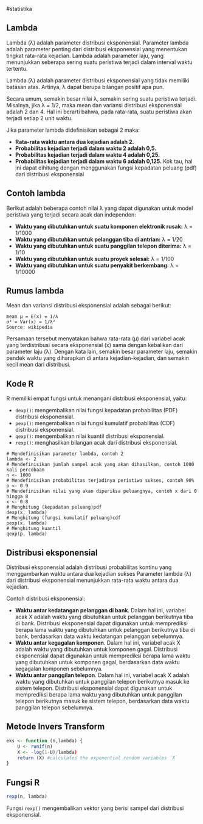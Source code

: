 #statistika 
## Lambda
Lambda (λ) adalah parameter distribusi eksponensial. Parameter lambda adalah parameter penting dari distribusi eksponensial yang menentukan tingkat rata-rata kejadian. Lambda adalah parameter laju, yang menunjukkan seberapa sering suatu peristiwa terjadi dalam interval waktu tertentu.
  
Lambda (λ) adalah parameter distribusi eksponensial yang tidak memiliki batasan atas. Artinya, λ dapat berupa bilangan positif apa pun.

Secara umum, semakin besar nilai λ, semakin sering suatu peristiwa terjadi. Misalnya, jika λ = 1/2, maka mean dan variansi distribusi eksponensial adalah 2 dan 4. Hal ini berarti bahwa, pada rata-rata, suatu peristiwa akan terjadi setiap 2 unit waktu.

Jika parameter lambda didefinisikan sebagai 2 maka:
- **Rata-rata waktu antara dua kejadian adalah 2.**
- **Probabilitas kejadian terjadi dalam waktu 2 adalah 0,5.**
- **Probabilitas kejadian terjadi dalam waktu 4 adalah 0,25.**
- **Probabilitas kejadian terjadi dalam waktu 6 adalah 0,125.**
Kok tau, hal ini dapat dihitung dengan menggunakan fungsi kepadatan peluang (pdf) dari distribusi eksponensial
## Contoh lambda 
Berikut adalah beberapa contoh nilai λ yang dapat digunakan untuk model peristiwa yang terjadi secara acak dan independen:
- **Waktu yang dibutuhkan untuk suatu komponen elektronik rusak:** λ = 1/1000
- **Waktu yang dibutuhkan untuk pelanggan tiba di antrian:** λ = 1/20
- **Waktu yang dibutuhkan untuk suatu panggilan telepon diterima:** λ = 1/10
- **Waktu yang dibutuhkan untuk suatu proyek selesai:** λ = 1/100
- **Waktu yang dibutuhkan untuk suatu penyakit berkembang:** λ = 1/10000
## Rumus lambda
Mean dan variansi distribusi eksponensial adalah sebagai berikut:

```
mean μ = E(x) = 1/λ 
σ² = Var(x) = 1/λ²
Source: wikipedia
```
Persamaan tersebut menyatakan bahwa rata-rata (μ) dari variabel acak yang terdistribusi secara eksponensial (x) sama dengan kebalikan dari parameter laju (λ). 
Dengan kata lain, semakin besar parameter laju, semakin pendek waktu yang diharapkan di antara kejadian-kejadian, dan semakin kecil mean dari distribusi.
## Kode R
R memiliki empat fungsi untuk menangani distribusi eksponensial, yaitu:

- `dexp()`: mengembalikan nilai fungsi kepadatan probabilitas (PDF) distribusi eksponensial.
- `pexp()`: mengembalikan nilai fungsi kumulatif probabilitas (CDF) distribusi eksponensial.
- `qexp()`: mengembalikan nilai kuantil distribusi eksponensial.
- `rexp()`: menghasilkan bilangan acak dari distribusi eksponensial.

```
# Mendefinisikan parameter lambda, contoh 2
lambda <- 2
# Mendefinisikan jumlah sampel acak yang akan dihasilkan, contoh 1000 kali percobaan
n <- 1000
# Mendefinisikan probabilitas terjadinya peristiwa sukses, contoh 90% 
p <- 0.9
# Mendefinisikan nilai yang akan diperiksa peluangnya, contoh x dari 0 hingga 8
x <- 0:8
# Menghitung (kepadatan peluang)pdf
dexp(x, lambda)
# Menghitung (fungsi kumulatif peluang)cdf
pexp(x, lambda)
# Menghitung kuantil
qexp(p, lambda)
```
## Distribusi eksponensial
Distribusi eksponensial adalah distribusi probabilitas kontinu yang menggambarkan waktu antara dua kejadian sukses Parameter lambda (λ) dari distribusi eksponensial menunjukkan rata-rata waktu antara dua kejadian.

Contoh distribusi eksponensial:
- **Waktu antar kedatangan pelanggan di bank**. Dalam hal ini, variabel acak X adalah waktu yang dibutuhkan untuk pelanggan berikutnya tiba di bank. Distribusi eksponensial dapat digunakan untuk memprediksi berapa lama waktu yang dibutuhkan untuk pelanggan berikutnya tiba di bank, berdasarkan data waktu kedatangan pelanggan sebelumnya.
- **Waktu antar kegagalan komponen**. Dalam hal ini, variabel acak X adalah waktu yang dibutuhkan untuk komponen gagal. Distribusi eksponensial dapat digunakan untuk memprediksi berapa lama waktu yang dibutuhkan untuk komponen gagal, berdasarkan data waktu kegagalan komponen sebelumnya.
- **Waktu antar panggilan telepon**. Dalam hal ini, variabel acak X adalah waktu yang dibutuhkan untuk panggilan telepon berikutnya masuk ke sistem telepon. Distribusi eksponensial dapat digunakan untuk memprediksi berapa lama waktu yang dibutuhkan untuk panggilan telepon berikutnya masuk ke sistem telepon, berdasarkan data waktu panggilan telepon sebelumnya.
## Metode Invers Transform
```r
eks <- function (n,lambda) {
	U <- runif(n)
	X <- -log(1-U)/lambda)
	return (X) #calculates the exponential random variables `X`
}
```
## Fungsi R
```r
rexp(n, lambda)
```
Fungsi `rexp()` mengembalikan vektor yang berisi sampel dari distribusi eksponensial.